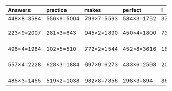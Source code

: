 | Answers: | practice | makes | perfect | ! |
| :--- | :--- | :--- | :--- | :--- |
| 448×8=3584 | 556×9=5004 | 799×7=5593 | 584×3=1752 | 376×3=1128 | 
|   |   |   |   |   | 
|   |   |   |   |   | 
|   |   |   |   |   | 
| 223×9=2007 | 281×3=843 | 945×2=1890 | 450×4=1800 | 733×7=5131 | 
|   |   |   |   |   | 
|   |   |   |   |   | 
|   |   |   |   |   | 
|   |   |   |   |   | 
| 496×4=1984 | 102×5=510 | 772×2=1544 | 452×8=3616 | 164×3=492 | 
|   |   |   |   |   | 
|   |   |   |   |   | 
|   |   |   |   |   | 
|   |   |   |   |   | 
| 557×4=2228 | 628×3=1884 | 697×9=6273 | 433×6=2598 | 207×9=1863 | 
|   |   |   |   |   | 
|   |   |   |   |   | 
|   |   |   |   |   | 
|   |   |   |   |   | 
| 485×3=1455 | 519×2=1038 | 982×8=7856 | 298×3=894 | 369×6=2214 | 
